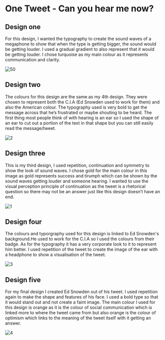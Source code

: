 # One Tweet - Can you hear me now? 

## Design one

For this design, I wanted the typography to create the sound waves of a megaphone to show that when the type is getting bigger, the sound would be getting louder. I used a gradual gradient to also represent that it would be getting louder. I chose turquoise as my main colour as it represents communication and clarity. 

![50](https://cloud.githubusercontent.com/assets/22593770/19626901/3644888e-9933-11e6-9033-f4d1f3208ca9.jpg)

## Design two

The colours for this design are the same as my 4th design. They were chosen to represent both the C.I.A (Ed Snowden used to work for them) and also the American colour. The typography used is very bold to get the message across that he’s frustrated or maybe shouting to be heard. The first thing most people think of with hearing is an ear so I used the shape of an ear to cut out a portion of the text in that shape but you can still easily read the message/tweet.

![2](https://cloud.githubusercontent.com/assets/22593770/19626980/16cd8e5e-9935-11e6-9a73-b2a80bcc5502.jpg)

## Design three

This is my third design, I used repetition, continuation and symmetry to show the look of sound waves. I chose gold for the main colour in this image as gold represents success and tirumph which can be shown by the sound waves getting louder and someone hearing. I wanted to use the visual perception principle of continuation as the tweet is a rhetorical question so there may not be an answer just like this design doesn’t have an end.

![1](https://cloud.githubusercontent.com/assets/22593770/19626984/29bc5c84-9935-11e6-90e2-0c634234708f.jpg)

## Design four

The colours and typorgraphy used for this design is linked to Ed Snowden's background.He used to work for the C.I.A so I used the colours from their badge. As for the typography it has a very corporate look to it to represent him better. I used repetition of the tweet to create the image of the ear with a headphone to show a visualisation of the tweet. 

![3](https://cloud.githubusercontent.com/assets/22593770/19626989/416ab902-9935-11e6-851f-0ade65d496b0.jpg)

## Design five

For my final design I created Ed Snowden out of his tweet. I used repetition again to make the shape and features of his face. I used a bold type so that it would stand out and not create a faint image. The main colour I used for this design is orange as it is the colour of social communication which is linked more to where the tweet came from but also orange is the colour of optimism which links to the meaning of the tweet itself with it getting an answer.

![4](https://cloud.githubusercontent.com/assets/22593770/19626990/4998fdb4-9935-11e6-92a8-5ba5b6ec7277.jpg)
